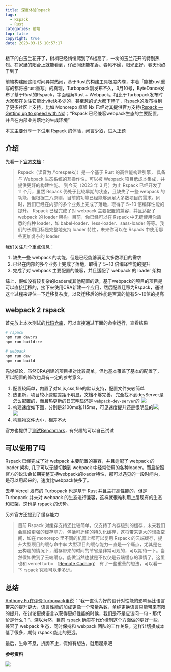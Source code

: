 ```yaml
---
title: 深度体验Rspack
tags:
  - Rspack
  - Rust
categories: 前端
top: false
copyright: true
date: 2023-03-15 10:57:17
---
```

楼下的白玉兰花开了，树梢已经悄悄爬到了6楼高了，一树的玉兰花开的特别热烈。在家里的阳台上就能看到，仔细闻还能花香。春风不燥，阳光正好，春天也终于到了

前端构建圈这段时间异常热闹，基于Rust的构建工具极度内卷，本着「能被rust重写的都将被rust重写」的真理，Turbopack刚发布不久，3月10号，ByteDance发布了基于Rust的Rspack，字面理解Rust + Webpack。相比于Turbopack发布时大家都在关注它能比vite快多少的，[甚至惹的尤大都下场了](https://github.com/yyx990803/vite-vs-next-turbo-hmr/discussions/8)，Rspack的发布得到了更多社区上支持，比如 Monorepo 框架 Nx 已经对其提供官方支持([Rspack — Getting up to speed with Nx](https://blog.nrwl.io/rspack-getting-up-to-speed-with-nx-4c34540bccf2))；“Rspack 已经兼容webpack生态的主要配置，并且在内部业务落地的生成环境”

本文主要分享一下试用 Rspack 的体验，闲言少叙，进入正题
<!--more-->
## 介绍

先看一下[官方文档](https://www.rspack.dev/zh/guide/introduction.html)：
> Rspack（读音为 /'ɑrespæk/,）是一个基于 Rust 的高性能构建引擎， 具备与 Webpack 生态系统的互操作性，可以被 Webpack 项目低成本集成，并提供更好的构建性能。
> 到今天（2023 年 3 月）为止 Rspack 已经开发了 11 个月，虽然 Rspack 仍处于比较早期的状态，且缺失了一些 webpack 的功能，但根据二八原则，目前的功能已经能够满足大多数项目的需求。同时，我们已经在内部的多个业务上完成了落地，取得了 5~10 倍编译性能的提升。
> Rspack 已经完成了对 webpack 主要配置的兼容，并且适配了 webpack 的 loader 架构。目前，你已经可以在 Rspack 中无缝使用你熟悉的各种 loader，如 babel-loader、less-loader、sass-loader 等等。我们的长期目标是完整地支持 loader 特性，未来你可以在 Rspack 中使用那些更加复杂的 loader

我们关注几个重点信息：
1. 缺失一些 webpack 的功能，但是已经能够满足大多数项目的需求
2. 已经在内部的多个业务上完成了落地，取得了 5~10 倍编译性能的提升
3. 完成了对 webpack 主要配置的兼容，并且适配了 webpack 的 loader 架构

综上，假如没有较复杂的loader或其他配置的话，基于webpack的项目的项目是可以直接迁移的，接下来使用CRA新建一个应用，然后配置迁移为Rspack，通过这个过程来评估一下迁移复杂度，以及迁移后的性能是否真的能有5～10倍的提高

## webpack 2 rspack
首先放上本次测试的[代码仓库](https://github.com/zhyjor/rspack-measure)，可以直接通过下面的命令运行，查看结果
```bash
# rspack
npm run dev:rs
npm run build:re

# webpack
npm run dev
npm run build
```
先说结论，虽然CRA创建的项目相对比较简单，但也基本覆盖了基本的配置了，所以配置的修改也具有一定的参考意义。

1. 配置较简单，内置了对ts,js,css,file的默认支持，配置文件夹较简单
2. 热更新，项目较小速度差距不明显，文档不够完善，完全找不到devServer是怎么配置的，而且热更新的日志明显还是 `webpack-dev-server`的 ![](https://static.zhyjor.com/blog/25A01D17-A276-4390-92CC-99D9941D3542.png)
3. 构建速度如下图，分别是2100ms和115ms，可见速度提升还是很明显的![](https://static.zhyjor.com/blog/EEAF2230-5757-4086-A3DE-9FF918C55E6D.png), ![](https://static.zhyjor.com/blog/973DA473-6AC9-47F3-B7E9-27614D38D807.png)
4. 构建物文件大小，相差不大

官方也提供了[测试Benchmark](https://www.rspack.dev/zh/misc/benchmark.html)，有兴趣的可以自己试试

## 可以使用了吗
Rspack 已经完成了对 webpack 主要配置的兼容，并且适配了 webpack 的 loader 架构, 几乎可以无缝切换到 webpack 中经常使用的各种loader。而且按照官方的说法会长期完整支持webpack的loader特性，那可以遇见的一段时间内，是可以用起来的，速度比webpack快多了。

去年 Vercel 发布的 Turbopack 也是基于 Rust 并且主打高性能的，但是 Turbopack 并未对 webpack 的生态进行兼容，这样就很难利用上层现有的生态和框架，这也是 rspack 的优势。

另外官方还提到了缓存能力
> 目前 Rspack 对缓存支持还比较简单，仅支持了内存级别的缓存，未来我们会建设更强的缓存能力，包括可迁移的持久化缓存，这将带来更大的想象空间，如在 monorepo 里不同的机器上都可以复用 Rspack 的云端缓存，提升大型项目的缓存命中率
大型项目的缓存能力一直是一个痛点，尤其是在云构建的情况下，缓存带来的时间的节省是非常可观的，可以期待一下。当然假如做到了云端缓存，能做当然也就是不仅仅是云端缓存的事情了，这里也和 vercel turbo （[Remote Caching](https://vercel.com/docs/concepts/monorepos/remote-caching#)） 有了一些重叠的想法，可以看一下 rspack 究竟可以走多远。

## 总结
[Anthony Fu在评价Turbopack](https://www.zhihu.com/question/562349205/answer/2733040669)里说：“我一直认为好的设计对性能的影响远比语言带来的提升更大，语言性能的加成更像一个常量系数，单纯更换语言只能带来有限的提升，在讨论更换语言以获得更好性能的时候，我们是不是应该问一句 - 那代价是什么？”。深以为然，目前 rspack 确实在代价控制这个方面做的更好一些，兼容了 webpack 生态，同时保持和 webpack 团队的工作关系，这样让切换成本低了很多，期待 rspack 能走的更远。

最后，生命不息，折腾不止，假如有想法，就用起来吧


**参考资料**
[]()

![](https://static.zhyjor.com/wexin.png)
